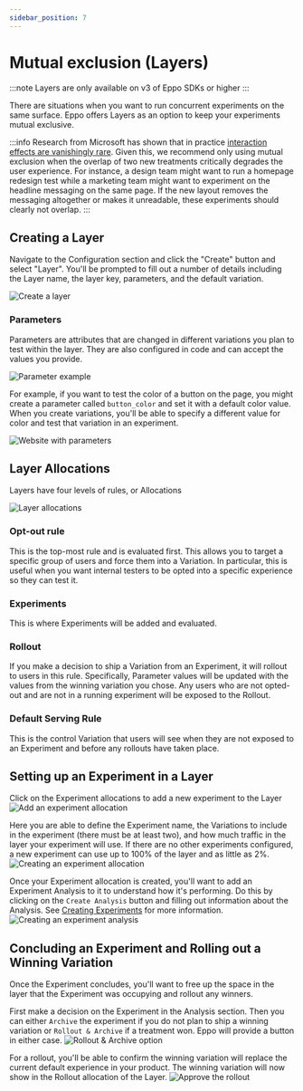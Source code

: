 ```yaml
---
sidebar_position: 7
---
```


# Mutual exclusion (Layers)

:::note
Layers are only available on v3 of Eppo SDKs or higher
:::

There are situations when you want to run concurrent experiments on the same surface. Eppo offers Layers as an option to keep your experiments mutual exclusive.

:::info
Research from Microsoft has shown that in practice [interaction effects are vanishingly rare](https://www.microsoft.com/en-us/research/group/experimentation-platform-exp/articles/a-b-interactions-a-call-to-relax/). Given this, we recommend only using mutual exclusion when the overlap of two new treatments critically degrades the user experience. For instance, a design team might want to run a homepage redesign test while a marketing team might want to experiment on the headline messaging on the same page. If the new layout removes the messaging altogether or makes it unreadable, these experiments should clearly not overlap.
:::

## Creating a Layer

Navigate to the Configuration section and click the "Create" button and select "Layer". You'll be prompted to fill out a number of details including the Layer name, the layer key, parameters, and the default variation.

![Create a layer](/img/feature-flagging/create-layer.png)

### Parameters
Parameters are attributes that are changed in different variations you plan to test within the layer. They are also configured in code and can accept the values you provide.

![Parameter example](/img/feature-flagging/parameter-example.jpg)

For example, if you want to test the color of a button on the page, you might create a parameter called `button_color` and set it with a default color value. When you create variations, you'll be able to specify a different value for color and test that variation in an experiment.

![Website with parameters](/img/feature-flagging/website-example.png)

## Layer Allocations
Layers have four levels of rules, or Allocations

![Layer allocations](/img/feature-flagging/layer-allocations.png)

### Opt-out rule
This is the top-most rule and is evaluated first. This allows you to target a specific group of users and force them into a Variation. In particular, this is useful when you want internal testers to be opted into a specific experience so they can test it.

### Experiments
This is where Experiments will be added and evaluated.

### Rollout
If you make a decision to ship a Variation from an Experiment, it will rollout to users in this rule. Specifically, Parameter values will be updated with the values from the winning variation you chose. Any users who are not opted-out and are not in a running experiment will be exposed to the Rollout.

### Default Serving Rule
This is the control Variation that users will see when they are not exposed to an Experiment and before any rollouts have taken place. 

## Setting up an Experiment in a Layer

Click on the Experiment allocations to add a new experiment to the Layer
![Add an experiment allocation](/img/feature-flagging/layer-add-experiment.png)

Here you are able to define the Experiment name, the Variations to include in the experiment (there must be at least two), and how much traffic in the layer your experiment will use. If there are no other experiments configured, a new experiment can use up to 100% of the layer and as little as 2%.
![Creating an experiment allocation](/img/feature-flagging/layer-create-allocation.png)

Once your Experiment allocation is created, you'll want to add an Experiment Analysis to it to understand how it's performing. Do this by clicking on the `Create Analysis` button and filling out information about the Analysis. See [Creating Experiments](/experiment-analysis/configuration) for more information.
![Creating an experiment analysis](/img/feature-flagging/layer-experiment-analysis.png)

## Concluding an Experiment and Rolling out a Winning Variation
Once the Experiment concludes, you'll want to free up the space in the layer that the Experiment was occupying and rollout any winners.

First make a decision on the Experiment in the Analysis section. Then you can either `Archive` the experiment if you do not plan to ship a winning variation or `Rollout & Archive` if a treatment won. Eppo will provide a button in either case.
![Rollout & Archive option](/img/feature-flagging/layer-rollout.png)

For a rollout, you'll be able to confirm the winning variation will replace the current default experience in your product. The winning variation will now show in the Rollout allocation of the Layer.
![Approve the rollout](/img/feature-flagging/layer-rollout-confirmation.png)